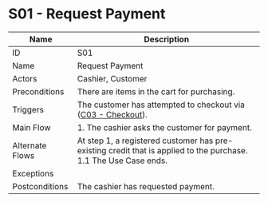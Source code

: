 # S01 - Request Payment

| Name | Description|
| -----| -----------|
|ID | S01|
|Name| Request Payment|
|Actors| Cashier, Customer|
|Preconditions| There are items in the cart for purchasing.|
|Triggers| The customer has attempted to checkout via ([C03 - Checkout](../customer/C03-Checkout.md)).|
|Main Flow| 1. The cashier asks the customer for payment.<br/>|
|Alternate Flows| At step 1, a registered customer has pre-existing credit that is applied to the purchase.<br/>1.1 The Use Case ends.|
|Exceptions| |
|Postconditions| The cashier has requested payment.|
